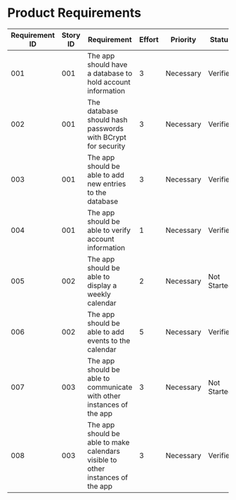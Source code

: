 # Product Requirements

| Requirement ID | Story ID | Requirement | Effort | Priority | Status |
|----------------|----------|-------------|--------|----------|--------|
| 001 | 001 | The app should have a database to hold account information | 3 | Necessary | Verified |
| 002 | 001 | The database should hash passwords with BCrypt for security | 3 | Necessary | Verified |
| 003 | 001 | The app should be able to add new entries to the database | 3 | Necessary | Verified |
| 004 | 001 | The app should be able to verify account information | 1 | Necessary | Verified |
| 005 | 002 | The app should be able to display a weekly calendar | 2 | Necessary | Not Started |
| 006 | 002 | The app should be able to add events to the calendar | 5 | Necessary | Verified |
| 007 | 003 | The app should be able to communicate with other instances of the app | 3 | Necessary | Not Started |
| 008 | 003 | The app should be able to make calendars visible to other instances of the app | 3 | Necessary | Verified |
